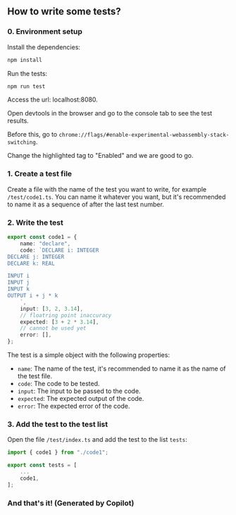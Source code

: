## How to write some tests?

### 0. Environment setup

Install the dependencies:
```sh
npm install
```

Run the tests:
```sh
npm run test
```

Access the url: localhost:8080.

Open devtools in the browser and go to the console tab to see the test results.

Before this, go to `chrome://flags/#enable-experimental-webassembly-stack-switching`.

Change the highlighted tag to "Enabled" and we are good to go.

### 1. Create a test file

Create a file with the name of the test you want to write, for example `/test/code1.ts`.
You can name it whatever you want, but it's recommended to name it as a sequence of after the last test number.

### 2. Write the test
```ts
export const code1 = {
    name: "declare",
    code: `DECLARE i: INTEGER
DECLARE j: INTEGER
DECLARE k: REAL

INPUT i
INPUT j
INPUT k
OUTPUT i + j * k
    `,
    input: [3, 2, 3.14],
    // floatring point inaccuracy
    expected: [3 + 2 * 3.14],
    // cannot be used yet
    error: [],
};
```
The test is a simple object with the following properties:
- `name`: The name of the test, it's recommended to name it as the name of the test file.
- `code`: The code to be tested.
- `input`: The input to be passed to the code.
- `expected`: The expected output of the code.
- `error`: The expected error of the code.

### 3. Add the test to the test list

Open the file `/test/index.ts` and add the test to the list `tests`:
```ts
import { code1 } from "./code1";

export const tests = [
    ...
    code1,
];
```

### And that's it! (Generated by Copilot)

